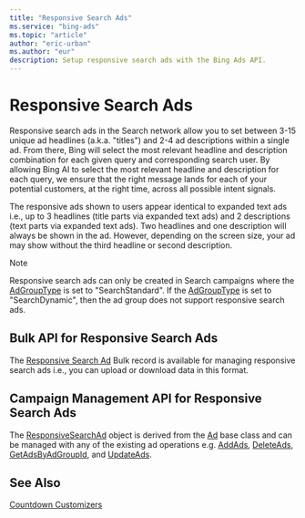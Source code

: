 ```yaml
---
title: "Responsive Search Ads"
ms.service: "bing-ads"
ms.topic: "article"
author: "eric-urban"
ms.author: "eur"
description: Setup responsive search ads with the Bing Ads API.
---
```

# Responsive Search Ads
Responsive search ads in the Search network allow you to set between 3-15 unique ad headlines (a.k.a. "titles") and 2-4 ad descriptions within a single ad. From there, Bing will select the most relevant headline and description combination for each given query and corresponding search user. By allowing Bing AI to select the most relevant headline and description for each query, we ensure that the right message lands for each of your potential customers, at the right time, across all possible intent signals. 

The responsive ads shown to users appear identical to expanded text ads i.e., up to 3 headlines (title parts via expanded text ads) and 2 descriptions (text parts via expanded text ads). Two headlines and one description will always be shown in the ad. However, depending on the screen size, your ad may show without the third headline or second description.

> [!NOTE]
> Responsive search ads can only be created in Search campaigns where the [AdGroupType](../campaign-management-service/adgroup.md#adgrouptype) is set to "SearchStandard". If the [AdGroupType](../campaign-management-service/adgroup.md#adgrouptype) is set to "SearchDynamic", then the ad group does not support responsive search ads.  

## <a name="bulk"></a>Bulk API for Responsive Search Ads
The [Responsive Search Ad](../bulk-service/responsive-search-ad.md) Bulk record is available for managing responsive search ads i.e., you can upload or download data in this format.

## <a name="campaign"></a>Campaign Management API for Responsive Search Ads
The [ResponsiveSearchAd](../campaign-management-service/responsivesearchad.md) object is derived from the [Ad](../campaign-management-service/ad.md) base class and can be managed with any of the existing ad operations e.g. [AddAds](../campaign-management-service/addads.md), [DeleteAds](../campaign-management-service/deleteads.md), [GetAdsByAdGroupId](../campaign-management-service/getadsbyadgroupid.md), and [UpdateAds](../campaign-management-service/updateads.md). 

## See Also
[Countdown Customizers](countdown-customizers.md)  

